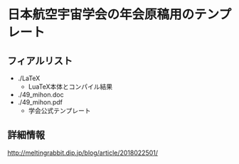 # 日本航空宇宙学会の年会原稿用のテンプレート

## フィアルリスト
  + ./LaTeX
    * LuaTeX本体とコンパイル結果
  + ./49_mihon.doc
  + ./49_mihon.pdf
    * 学会公式テンプレート


## 詳細情報
http://meltingrabbit.dip.jp/blog/article/2018022501/

